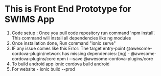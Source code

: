 # This is Front End Prototype for SWIMS App

1. Code setup : Once you pull code repository run command 'npm install'. This command will install all dependencies like ng modules
2. Once installation done, Run command "ionic serve"
3. IF any issue comes like this Error: The target entry-point @awesome-cordova-plugin/network has missing dependencies: [ng] - @awesome-cordova-plugins/core
   npm i --save @awesome-cordova-plugins/core
4. To build android app
   ionic cordova build android
5. For website - ionic build --prod
